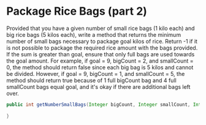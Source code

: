 # Package Rice Bags (part 2)

Provided that you have a given number of small rice bags (1 kilo each) and big rice bags (5 kilos each), write a method that returns the minimum number of small bags necessary to package goal kilos of rice. Return -1 if it is not possible to package the required rice amount with the bags provided.
If the sum is greater than goal, ensure that only full bags are used towards the goal amount. For example, if goal = 9, bigCount = 2, and smallCount = 0, the method should return false since each big bag is 5 kilos and cannot be divided. However, if goal = 9, bigCount = 1, and smallCount = 5, the method should return true because of 1 full bigCount bag and 4 full smallCount bags equal goal, and it's okay if there are additional bags left over.
```java
public int getNumberSmallBags(Integer bigCount, Integer smallCount, Integer goal) {
    
}
```